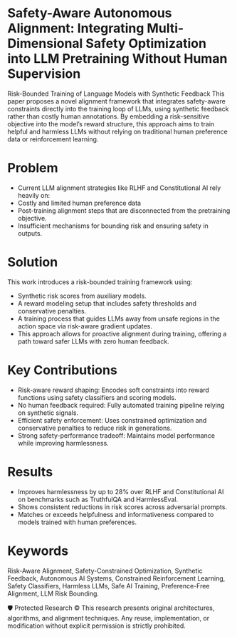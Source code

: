 # Safety-Aware Autonomous Alignment: Integrating Multi-Dimensional Safety Optimization into LLM Pretraining Without Human Supervision
Risk-Bounded Training of Language Models with Synthetic Feedback
This paper proposes a novel alignment framework that integrates safety-aware constraints directly into the training loop of LLMs, using synthetic feedback rather than costly human annotations. By embedding a risk-sensitive objective into the model’s reward structure, this approach aims to train helpful and harmless LLMs without relying on traditional human preference data or reinforcement learning.

# Problem
- Current LLM alignment strategies like RLHF and Constitutional AI rely heavily on:
- Costly and limited human preference data
- Post-training alignment steps that are disconnected from the pretraining objective.
- Insufficient mechanisms for bounding risk and ensuring safety in outputs.

# Solution
This work introduces a risk-bounded training framework using:
- Synthetic risk scores from auxiliary models.
- A reward modeling setup that includes safety thresholds and conservative penalties.
- A training process that guides LLMs away from unsafe regions in the action space via risk-aware gradient updates.
- This approach allows for proactive alignment during training, offering a path toward safer LLMs with zero human feedback.

# Key Contributions
- Risk-aware reward shaping: Encodes soft constraints into reward functions using safety classifiers and scoring models.
- No human feedback required: Fully automated training pipeline relying on synthetic signals.
- Efficient safety enforcement: Uses constrained optimization and conservative penalties to reduce risk in generations.
- Strong safety-performance tradeoff: Maintains model performance while improving harmlessness.

# Results
- Improves harmlessness by up to 28% over RLHF and Constitutional AI on benchmarks such as TruthfulQA and HarmlessEval.
- Shows consistent reductions in risk scores across adversarial prompts.
- Matches or exceeds helpfulness and informativeness compared to models trained with human preferences.

# Keywords
Risk-Aware Alignment, Safety-Constrained Optimization, Synthetic Feedback, Autonomous AI Systems, Constrained Reinforcement Learning, Safety Classifiers, Harmless LLMs, Safe AI Training, Preference-Free Alignment, LLM Risk Bounding.

🛡️ Protected Research
© This research presents original architectures, algorithms, and alignment techniques. Any reuse, implementation, or modification without explicit permission is strictly prohibited.
